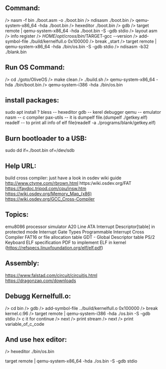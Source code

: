 Command:
--------
/> nasm -f bin ./boot.asm -o ./boot.bin
/> ndisasm ./boot.bin
/> qemu-system-x86_64 -hda ./boot.bin
/> hexeditor ./boot.bin
/> gdb
/> target remote | qemu-system-x86_64 -hda ./boot.bin -S -gdb stdio
/> layout asm
/> info register
/> $HOME/opt/cross/bin/$TARGET-gcc --version
/> add-symbol-file ./build/kernelfull.o 0x100000
/> break _start
/> target remote | qemu-system-x86_64 -hda ./bin/os.bin -S -gdb stdio
/> ndisasm -b32 ./blank.bin

Run OS Command:
---------------
/> cd ./goto/OliveOS
/> make clean
/> ./build.sh
/> qemu-system-x86_64 -hda ./bin/boot.bin
/> qemu-system-i386 -hda ./bin/os.bin

install packages:
--------------
sudo apt install ?
bless -- hexeditor
gdb   -- kerel debugger
qemu  -- emulator
nasm  -- c compiler
pax-utils  -- it is dumpelf file.(dumpelf ./getkey.elf)
readelf -- to print all info of elf file(readelf -a ./programs/blank/getkey.elf)


Burn bootloader to a USB:
---
sudo dd if=./boot.bin of=/dev/sdb

Help URL:
---------
build cross compiler: just have a look in osdev wiki guide
http://www.ctyme.com/rbrown.html
https:/wiki.osdev.org/FAT
https://faydoc.tripod.com/cpu/insw.htm
https://wiki.osdev.org/Memory_Map_(x86)
https://wiki.osdev.org/GCC_Cross-Compiler



Topics:
-------
emu8086 processor simulator
A20 Line
ATA
Interrupt Descriptor[table] in protected mode
Interrupt Gate Types
Programmable Interrupt
Cross Compiler
FAT16 or file allocation table
GDT - Global Descriptor table
PS/2 Keyboard
ELF specification PDF to implement ELF in kernel
(https://refspecs.linuxfoundation.org/elf/elf.pdf)




Assembly:
---------
https://www.falstad.com/circuit/circuitjs.html
https://dragonzap.com/downloads


Debugg Kernelfull.o:
--------------------
/> cd bin
/> gdb
/> add-symbol-file ../build/kernelfull.o 0x100000 
/> break kernel.c:96
/> target remote | qemu-system-i386 -hda ./os.bin -S -gdb stdio
/> c it for continue
/> next
/> print stream
/> next
/> print variable_of_c_code


And use hex editor:
------
/> hexeditor ./bin/os.bin 


target remote | qemu-system-x86_64 -hda ./os.bin -S -gdb stdio
